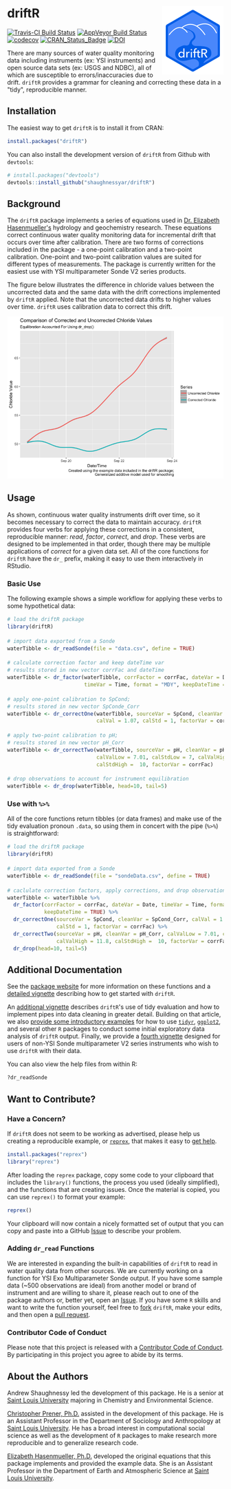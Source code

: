 
<!-- README.md is generated from README.Rmd. Please edit that file -->
driftR <img src="man/figures/logo.png" align="right" />
=======================================================

[![Travis-CI Build Status](https://travis-ci.org/shaughnessyar/driftR.svg?branch=master)](https://travis-ci.org/shaughnessyar/driftR) [![AppVeyor Build Status](https://ci.appveyor.com/api/projects/status/github/shaughnessyar/driftR?branch=master&svg=true)](https://ci.appveyor.com/project/shaughnessyar/driftR) [![codecov](https://codecov.io/gh/shaughnessyar/driftR/branch/master/graph/badge.svg)](https://codecov.io/gh/shaughnessyar/driftR) [![CRAN\_Status\_Badge](https://www.r-pkg.org/badges/version/driftR)](https://CRAN.R-project.org/package=driftR) [![DOI](https://zenodo.org/badge/91733812.svg)](https://zenodo.org/badge/latestdoi/91733812)

There are many sources of water quality monitoring data including instruments (ex: YSI instruments) and open source data sets (ex: USGS and NDBC), all of which are susceptible to errors/inaccuracies due to drift. `driftR` provides a grammar for cleaning and correcting these data in a "tidy", reproducible manner.

Installation
------------

The easiest way to get `driftR` is to install it from CRAN:

``` r
install.packages("driftR")
```

You can also install the development version of `driftR` from Github with `devtools`:

``` r
# install.packages("devtools")
devtools::install_github("shaughnessyar/driftR")
```

Background
----------

The `driftR` package implements a series of equations used in [Dr. Elizabeth Hasenmueller's](https://www.slu.edu/arts-and-sciences/earth-atmospheric-sciences/faculty/hasenmueller-elizabeth.php) hydrology and geochemistry research. These equations correct continuous water quality monitoring data for incremental drift that occurs over time after calibration. There are two forms of corrections included in the package - a one-point calibration and a two-point calibration. One-point and two-point calibration values are suited for different types of measurements. The package is currently written for the easiest use with YSI multiparameter Sonde V2 series products.

The figure below illustrates the difference in chloride values between the uncorrected data and the same data with the drift corrections implemented by `driftR` applied. Note that the uncorrected data drifts to higher values over time. `driftR` uses calibration data to correct this drift.

![](man/figures/chloride_Drop.png)

Usage
-----

As shown, continuous water quality instruments drift over time, so it becomes necessary to correct the data to maintain accuracy. `driftR` provides four verbs for applying these corrections in a consistent, reproducible manner: *read*, *factor*, *correct*, and *drop*. These verbs are designed to be implemented in that order, though there may be multiple applications of *correct* for a given data set. All of the core functions for `driftR` have the `dr_` prefix, making it easy to use them interactively in RStudio.

### Basic Use

The following example shows a simple workflow for applying these verbs to some hypothetical data:

``` r
# load the driftR package
library(driftR)

# import data exported from a Sonde 
waterTibble <- dr_readSonde(file = "data.csv", define = TRUE)

# calculate correction factor and keep dateTime var
# results stored in new vector corrFac and dateTime
waterTibble <- dr_factor(waterTibble, corrFactor = corrFac, dateVar = Date, 
                         timeVar = Time, format = "MDY", keepDateTime = FALSE)

# apply one-point calibration to SpCond;
# results stored in new vector SpConde_Corr
waterTibble <- dr_correctOne(waterTibble, sourceVar = SpCond, cleanVar = SpCond_Corr, 
                             calVal = 1.07, calStd = 1, factorVar = corrFac)

# apply two-point calibration to pH;
# results stored in new vector pH_Corr
waterTibble <- dr_correctTwo(waterTibble, sourceVar = pH, cleanVar = pH_Corr, 
                             calValLow = 7.01, calStdLow = 7, calValHigh = 11.8, 
                             calStdHigh =  10, factorVar = corrFac)

# drop observations to account for instrument equilibration
waterTibble <- dr_drop(waterTibble, head=10, tail=5)
```

### Use with `%>%`

All of the core functions return tibbles (or data frames) and make use of the tidy evaluation pronoun `.data`, so using them in concert with the pipe (`%>%`) is straightforward:

``` r
# load the driftR package
library(driftR)

# import data exported from a Sonde 
waterTibble <- dr_readSonde(file = "sondeData.csv", define = TRUE)

# caclulate correction factors, apply corrections, and drop observations
waterTibble <- waterTibble %>%
  dr_factor(corrFactor = corrFac, dateVar = Date, timeVar = Time, format = "MDY", 
            keepDateTime = TRUE) %>%
  dr_correctOne(sourceVar = SpCond, cleanVar = SpCond_Corr, calVal = 1.07, 
                calStd = 1, factorVar = corrFac) %>%
  dr_correctTwo(sourceVar = pH, cleanVar = pH_Corr, calValLow = 7.01, calStdLow = 7, 
                calValHigh = 11.8, calStdHigh =  10, factorVar = corrFac) %>%
  dr_drop(head=10, tail=5)
```

Additional Documentation
------------------------

See the [package website](https://shaughnessyar.github.io/driftR/) for more information on these functions and a [detailed vignette](https://shaughnessyar.github.io/driftR/articles/driftR.html) describing how to get started with `driftR`.

An [additional vignette](https://shaughnessyar.github.io/driftR/articles/TidyEval.html) describes `driftR`'s use of tidy evaluation and how to implement pipes into data cleaning in greater detail. Building on that article, we also [provide some introductory examples](https://shaughnessyar.github.io/driftR/articles/ExploringData.html) for how to use [`tidyr`](http://tidyr.tidyverse.org), [`ggplot2`](http://ggplot2.tidyverse.org), and several other `R` packages to conduct some initial exploratory data analysis of `driftR` output. Finally, we provide a [fourth vignette](https://shaughnessyar.github.io/driftR/articles/OtherData.html) designed for users of non-YSI Sonde multiparameter V2 series instruments who wish to use `driftR` with their data.

You can also view the help files from within R:

``` r
?dr_readSonde
```

Want to Contribute?
-------------------

### Have a Concern?

If `driftR` does not seem to be working as advertised, please help us creating a reproducible example, or [`reprex`](https://github.com/tidyverse/reprex), that makes it easy to [get help](https://www.tidyverse.org/help/).

``` r
install.packages("reprex")
library("reprex")
```

After loading the `reprex` package, copy some code to your clipboard that includes the `library()` functions, the process you used (ideally simplified), and the functions that are creating issues. Once the material is copied, you can use `reprex()` to format your example:

``` r
reprex()
```

Your clipboard will now contain a nicely formatted set of output that you can copy and paste into a GitHub [Issue](https://github.com/shaughnessyar/driftR/issues) to describe your problem.

### Adding `dr_read` Functions

We are interested in expanding the built-in capabilities of `driftR` to read in water quality data from other sources. We are currently working on a function for YSI Exo Multiparameter Sonde output. If you have some sample data (~500 observations are ideal) from another model or brand of instrument and are willing to share it, please reach out to one of the package authors or, better yet, open an [Issue](https://github.com/shaughnessyar/driftR/issues). If you have some `R` skills and want to write the function yourself, feel free to [fork](https://help.github.com/articles/fork-a-repo/) `driftR`, make your edits, and then open a [pull request](https://help.github.com/articles/about-pull-requests/).

### Contributor Code of Conduct

Please note that this project is released with a [Contributor Code of Conduct](.github/CODE_OF_CONDUCT.md). By participating in this project you agree to abide by its terms.

About the Authors
-----------------

Andrew Shaughnessy led the development of this package. He is a senior at [Saint Louis University](https://www.slu.edu) majoring in Chemistry and Environmental Science.

[Christopher Prener, Ph.D.](https://chris-prener.github.io) assisted in the development of this package. He is an Assistant Professor in the Department of Sociology and Anthropology at [Saint Louis University](https://www.slu.edu/arts-and-sciences/sociology-anthropology/). He has a broad interest in computational social science as well as the development of `R` packages to make research more reproducible and to generalize research code.

[Elizabeth Hasenmueller, Ph.D.](https://www.slu.edu/arts-and-sciences/earth-atmospheric-sciences/faculty/hasenmueller-elizabeth.php) developed the original equations that this package implements and provided the example data. She is an Assistant Professor in the Department of Earth and Atmospheric Science at [Saint Louis University](https://www.slu.edu/arts-and-sciences/earth-atmospheric-sciences/).
